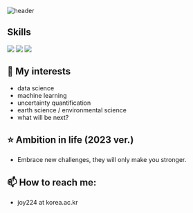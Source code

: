 ![header](https://capsule-render.vercel.app/api?type=waving&color=auto&height=300&section=header&text=Jung%20A%20Lim&fontSize=90&animation=fadeIn&fontAlignY=38)

## Skills
<img src="https://img.shields.io/badge/Python-3178C6?style=flat&logo=Python&logoColor=white"/> <img src="https://img.shields.io/badge/Python-3178C6?style=flat&logo=Python&logoColor=white"/>
<img src="https://img.shields.io/badge/Python-3178C6?style=flat&logo=Python&logoColor=white"/>

## 💙 My interests 
- data science
- machine learning
- uncertainty quantification
- earth science / environmental science
- what will be next?

## ⭐ Ambition in life (2023 ver.)
- Embrace new challenges, they will only make you stronger.

## 📫 How to reach me: 
- joy224 at korea.ac.kr




